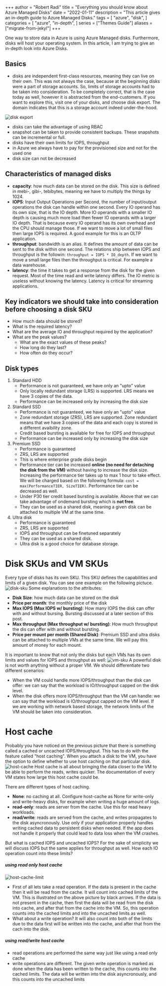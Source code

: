 +++
author = "Robert Radi"
title = "Everything you should know about Azure Managed Disks"
date = "2022-01-11"
description = "This article gives an in-depth guide to Azure Managed Disks."
tags = [
    "azure",
    "disk",
]
categories = [
    "azure",
    "in-depth",
]
series = ["Themes Guide"]
aliases = ["migrate-from-jekyl"]
+++

One way to store data in Azure is using Azure Managed disks. Furthermore, disks will host your operating system. In this article, I am trying to give an in-depth look into Azure Disks. 

## Basics

* disks are independent first-class resources, meaning they can live on their own. This was not always the case, because at the beginning disks were a part of storage accounts. So, limits of storage accounts had to be taken into consideration. To be completely correct, that is the case today as well, however it is abstracted from the end-customers. If you want to explore this, visit one of your disks, and choose disk export. The domain indicates that this is a storage account indeed under-the-hood. 

![disk export](/personal-website/images/disk_export.webp#center)

* disks can take the advantage of using RBAC
* snapshot can be taken to provide consistent backups. These snapshots can be incremental or full.
* disks have their own limits for IOPS, throughput
* in Azure we always have to pay for the provisioned size and not for the used one
* disk size can not be decreased

## Characteristics of managed disks
* **capacity**: how much data can be stored on the disk. This size is defined in mebi-, gibi-, tebibytes, meaning we have to multiply the things by 1024.
* **IOPS**: Input Output Operations per Second, the number of input/output operations the disk can handle within one second. Every IO operand has its own size, that is the IO depth. More IO operands with a smaller IO depth is causing much more load then fewer IO operands with a larger IO depth. That is because every IO operand has its own overhead and the CPU should manage those. If we want to move a lot of small files then large IOPS is required. A good example for this is an OLTP application. 
* **throughput**: bandwidth is an alias. It defines the amount of data can be sent to the disk within one second. The relations ship between IOPS and throughput is the followin: `throughput = IOPS * IO_depth`. If we want to move a small large files then the throughput is critical. For example a data warehouse.
* **latency**: the time it takes to get a response from the disk for the given request. Most of the time read and write latency differs. The IO metric is useless without knowing the latency. Latency is critical for streaming applications. 

## Key indicators we should take into consideration before choosing a disk SKU
* How much data should be stored?
* What is the required latency?
* What are the average IO and throughput required by the application?
* What are the peak values?
   * What are the exact values of these peaks?
   * How long do they last?
   * How often do they occur?

## Disk types
1. Standard HDD
   * Performance is not guaranteed, we have only an "upto" value
   * Only locally redundant storage (LRS) is supported. LRS means we have 3 copies of the data. 
   * Performance can be increased only by increasing the disk size
2. Standard SSD
   * Performance is not guaranteed, we have only an "upto" value
   * Zone redundant storage (ZRS), LRS are supported. Zone redundant means that we have 3 copies of the data and each copy is stored in a different avaibility zone. 
   * Credit based bursting is available for free for IOPS and throughput
   * Performance can be increased only by increasing the disk size
3. Premium SSD
   * Performance is guaranteed
   * ZRS, LRS are supported
   * This is where enterprise grade disks begin
   * Performance tier can be increased **online (no need for detaching the disk from the VM)** without having to increase the disk size. Increasing the performance tier takes up to max 1 hour to take effect. We will be charged based on the following formula: `cost = max(PerformanceTIER, SizeTIER)`. Performance tier can be decreased as well. 
   * Under P30 tier credit based bursting is available. Above that we can take advantage of ondemand bursting which is **not free**.
   * They can be used as a shared disk, meaning a given disk can be attached to multiple VM at the same time. 
4. Ultra disk
   * Performance is guaranteed
   * ZRS, LRS are supported
   * IOPS and throughput can be finetuned separately
   * They can be used as a shared disk.
   * Ultra disk is a good choice for database storage.

# Disk SKUs and VM SKUs
Every type of disks has its own SKU. This SKU defines the capabilities and limits of a given disk. You can see one example on the following pictuce.    
![disk-sku](/personal-website/images/disk_sku.png)
Some explanations to the attributes:
* **Disk Size**: how much data can be stored on the disk
* **Price per month**: the monthly price of the disk
* **Max IOPS (Max IOPS w/ bursting)**: How many IOPS the disk can offer with and without bursing. Bursting discussed at a later section of this post.
* **Max throughput (Max throughput w/ bursting)**: How much throughput the dis can offer with and without bursting.
* **Price per mount per month (Shared Disk)**: Premium SSD and ultra disks can be attached to multiple VMs at the same time. We will pay this amount of money for each mount.

It is important to know that not only the disks but each VMs has its own limits and values for IOPS and throughput as well: 
![vm-sku](/personal-website/images/vm_sku.png)
A powerful disk is not worth anything without a proper VM. We should differentiate two different scenarios:
* When the VM could handle more IOPS/throughput than the disk can offer: we can say that the workload is IO/throughput capped on the disk level.
* When the disk offers more IOPS/throughput than the VM can handle: we can say that the workload is IO/throughput capped on the VM level. 
If we are working with network based storage, the network limits of the VM should be taken into consideration. 

# Host cache
Probably you have noticed on the previous picture that there is something called a cached or uncached IOPS/throughput. This has to do with the feature called "host caching". When you attach a disk to the VM, you have the option to define whether to use host caching on that particular disk.
![host-cache](/personal-website/images/host_cache.png)
Host cache is all about bringing the data closer to the VM to be able to perform the reads, writes quicker. The documentation of every VM states how large this host cache could be. 

There are different types of host caching.
* **None**: no caching at all. Configure host-cache as None for write-only and write-heavy disks, for example when writing a huge amount of logs.
* **read-only**: reads are server from the cache. Use this for read heavy workloads.
* **read/write**: reads are served from the cache, and writes propagates to the disk asyncronously. Use only if your application properly handles writing cached data to persistent disks when needed. If the app does not handle it properly that could lead to data loss when the VM crashes.

But what is cached IOPS and uncached IOPS? For the sake of simplicity we will discuss IOPS but the same applies for throughput as well. How each IO operation count into these limits?

##### using read only host cache
![host-cache-limit](/personal-website/images/host_cache_limits.png)
* First of all lets take a read operation. If the data is present in the cache then it will be read from the cache. It will count into cached limits of the VM. This is illustrated on the above picture by black arrows. If the data is not present in the cache, then first the data will be read from the disk into cache, and after that from the cache into the VM. So, this operation counts into the cached limits and into the uncached limits as well. 
* What about a write operation? It will also count into both of the limits due to the data first will be written into the cache, and after that from the cach into the disk.

##### using read/write host cache
* read operations are performed the same way just like using a read only cache
* write operations are different. The given write operation is marked as done when the data has been written to the cache, this counts into the cached limits. The data will be written into the disk asyncronously, and this counts into the uncached limits
